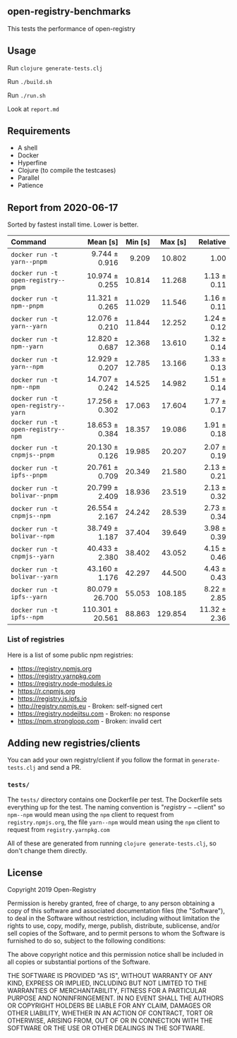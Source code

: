 ## open-registry-benchmarks

This tests the performance of open-registry

## Usage

Run `clojure generate-tests.clj`

Run `./build.sh`

Run `./run.sh`

Look at `report.md`

## Requirements

- A shell
- Docker
- Hyperfine
- Clojure (to compile the testcases)
- Parallel
- Patience

<!-- REPORT -->
## Report from 2020-06-17

Sorted by fastest install time. Lower is better.


| Command | Mean [s] | Min [s] | Max [s] | Relative |
|:---|---:|---:|---:|---:|
| `docker run -t yarn--pnpm` | 9.744 ± 0.916 | 9.209 | 10.802 | 1.00 |
| `docker run -t open-registry--pnpm` | 10.974 ± 0.255 | 10.814 | 11.268 | 1.13 ± 0.11 |
| `docker run -t npm--pnpm` | 11.321 ± 0.265 | 11.029 | 11.546 | 1.16 ± 0.11 |
| `docker run -t yarn--yarn` | 12.076 ± 0.210 | 11.844 | 12.252 | 1.24 ± 0.12 |
| `docker run -t npm--yarn` | 12.820 ± 0.687 | 12.368 | 13.610 | 1.32 ± 0.14 |
| `docker run -t yarn--npm` | 12.929 ± 0.207 | 12.785 | 13.166 | 1.33 ± 0.13 |
| `docker run -t npm--npm` | 14.707 ± 0.242 | 14.525 | 14.982 | 1.51 ± 0.14 |
| `docker run -t open-registry--yarn` | 17.256 ± 0.302 | 17.063 | 17.604 | 1.77 ± 0.17 |
| `docker run -t open-registry--npm` | 18.653 ± 0.384 | 18.357 | 19.086 | 1.91 ± 0.18 |
| `docker run -t cnpmjs--pnpm` | 20.130 ± 0.126 | 19.985 | 20.207 | 2.07 ± 0.19 |
| `docker run -t ipfs--pnpm` | 20.761 ± 0.709 | 20.349 | 21.580 | 2.13 ± 0.21 |
| `docker run -t bolivar--pnpm` | 20.799 ± 2.409 | 18.936 | 23.519 | 2.13 ± 0.32 |
| `docker run -t cnpmjs--npm` | 26.554 ± 2.167 | 24.242 | 28.539 | 2.73 ± 0.34 |
| `docker run -t bolivar--npm` | 38.749 ± 1.187 | 37.404 | 39.649 | 3.98 ± 0.39 |
| `docker run -t cnpmjs--yarn` | 40.433 ± 2.380 | 38.402 | 43.052 | 4.15 ± 0.46 |
| `docker run -t bolivar--yarn` | 43.160 ± 1.176 | 42.297 | 44.500 | 4.43 ± 0.43 |
| `docker run -t ipfs--yarn` | 80.079 ± 26.700 | 55.053 | 108.185 | 8.22 ± 2.85 |
| `docker run -t ipfs--npm` | 110.301 ± 20.561 | 88.863 | 129.854 | 11.32 ± 2.36 |
<!-- REPORT_END -->

### List of registries

Here is a list of some public npm registries:

- https://registry.npmjs.org
- https://registry.yarnpkg.com
- https://registry.node-modules.io
- https://r.cnpmjs.org
- https://registry.js.ipfs.io
- http://registry.npmjs.eu - Broken: self-signed cert
- https://registry.nodejitsu.com - Broken: no response
- https://npm.strongloop.com - Broken: invalid cert

## Adding new registries/clients

You can add your own registry/client if you follow the format in
`generate-tests.clj` and send a PR.

### `tests/`

The `tests/` directory contains one Dockerfile per test. The Dockerfile
sets everything up for the test. The naming convention is "$registry--$client"
so `npm--npm` would mean using the `npm` client to request from `registry.npmjs.org`,
the file `yarn--npm` would mean using the `npm` client to request from `registry.yarnpkg.com`

All of these are generated from running `clojure generate-tests.clj`, so don't
change them directly.

## License

Copyright 2019 Open-Registry

Permission is hereby granted, free of charge, to any person obtaining a copy of this software and associated documentation files (the "Software"), to deal in the Software without restriction, including without limitation the rights to use, copy, modify, merge, publish, distribute, sublicense, and/or sell copies of the Software, and to permit persons to whom the Software is furnished to do so, subject to the following conditions:

The above copyright notice and this permission notice shall be included in all copies or substantial portions of the Software.

THE SOFTWARE IS PROVIDED "AS IS", WITHOUT WARRANTY OF ANY KIND, EXPRESS OR IMPLIED, INCLUDING BUT NOT LIMITED TO THE WARRANTIES OF MERCHANTABILITY, FITNESS FOR A PARTICULAR PURPOSE AND NONINFRINGEMENT. IN NO EVENT SHALL THE AUTHORS OR COPYRIGHT HOLDERS BE LIABLE FOR ANY CLAIM, DAMAGES OR OTHER LIABILITY, WHETHER IN AN ACTION OF CONTRACT, TORT OR OTHERWISE, ARISING FROM, OUT OF OR IN CONNECTION WITH THE SOFTWARE OR THE USE OR OTHER DEALINGS IN THE SOFTWARE.
